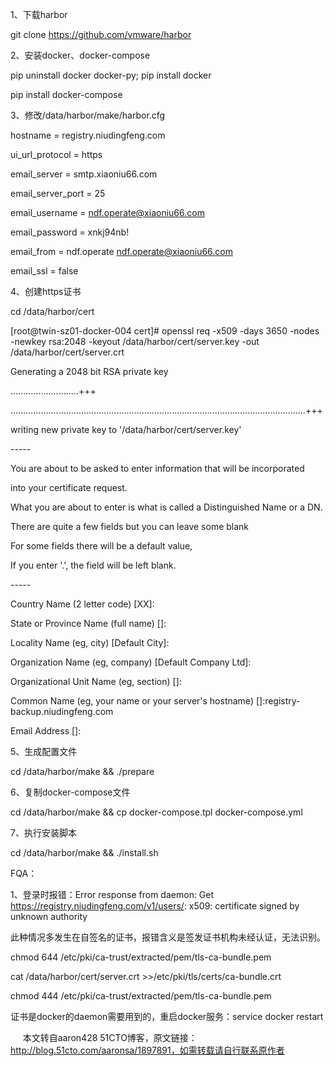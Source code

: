 1、下载harbor

git clone https://github.com/vmware/harbor

2、安装docker、docker-compose

pip uninstall docker docker-py; pip install docker

pip install docker-compose

3、修改/data/harbor/make/harbor.cfg

hostname = registry.niudingfeng.com

ui\_url\_protocol = https

email\_server = smtp.xiaoniu66.com

email\_server\_port = 25

email\_username = ndf.operate@xiaoniu66.com

email\_password = xnkj94nb!

email\_from = ndf.operate <ndf.operate@xiaoniu66.com>

email\_ssl = false

4、创建https证书

cd /data/harbor/cert

\[root@twin-sz01-docker-004 cert\]# openssl req -x509 -days 3650 -nodes -newkey rsa:2048 -keyout /data/harbor/cert/server.key -out /data/harbor/cert/server.crt

Generating a 2048 bit RSA private key

...........................+++

.....................................................................................................................+++

writing new private key to '/data/harbor/cert/server.key'

\-----

You are about to be asked to enter information that will be incorporated

into your certificate request.

What you are about to enter is what is called a Distinguished Name or a DN.

There are quite a few fields but you can leave some blank

For some fields there will be a default value,

If you enter '.', the field will be left blank.

\-----

Country Name (2 letter code) \[XX\]:

State or Province Name (full name) \[\]:

Locality Name (eg, city) \[Default City\]:

Organization Name (eg, company) \[Default Company Ltd\]:

Organizational Unit Name (eg, section) \[\]:

Common Name (eg, your name or your server's hostname) \[\]:registry-backup.niudingfeng.com

Email Address \[\]:

5、生成配置文件

cd /data/harbor/make && ./prepare

6、复制docker-compose文件

cd /data/harbor/make && cp docker-compose.tpl docker-compose.yml

7、执行安装脚本

cd /data/harbor/make && ./install.sh

FQA：

1、登录时报错：Error response from daemon: Get https://registry.niudingfeng.com/v1/users/: x509: certificate signed by unknown authority

此种情况多发生在自签名的证书，报错含义是签发证书机构未经认证，无法识别。

chmod 644 /etc/pki/ca-trust/extracted/pem/tls-ca-bundle.pem

cat /data/harbor/cert/server.crt >>/etc/pki/tls/certs/ca-bundle.crt

chmod 444 /etc/pki/ca-trust/extracted/pem/tls-ca-bundle.pem

证书是docker的daemon需要用到的，重启docker服务：service docker restart

     本文转自aaron428 51CTO博客，原文链接：http://blog.51cto.com/aaronsa/1897891，如需转载请自行联系原作者